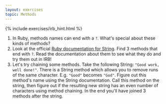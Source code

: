 ```yaml
---
layout: exercises
topic: Methods
---
```


{% include exercises/irb_hint.html %}

1. In Ruby, methods names can end with a `?`. What's special about these kinds of methods?
2. Look at the official [Ruby documentation for String](https://ruby-doc.org/core/String.html). Find 3 methods that end with `?`. Read the documentation about them to see what they do and try them out in IRB!
3. Let's try chaining some methods. Take the following String: `"Good work, well done!"`. There is a String method which allows you to remove runs of the same character. E.g. `"Good"` becomes `"God"`. Figure out this method's name using the String documentation. Call this method on the string, then figure out if the resulting new string has an even number of characters using method chaining. In the end you'll have joined 3 methods after the string.
